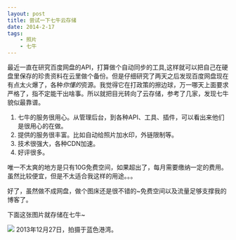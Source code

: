 ```yaml
---
layout: post
title: 尝试一下七牛云存储
date: 2014-2-17
tags:
    - 照片
    - 七牛
---
```



最近一直在研究百度网盘的API，打算做个自动同步的工具,这样就可以把自己在硬盘里保存的珍贵资料在云里做个备份。但是仔细研究了两天之后发现百度网盘现在有点太火爆了，各种*你懂的*资源。我觉得它在打政策的擦边球，万一哪天上面要求严格了，指不定能干出啥事。所以就把目光转向了云存储，参考了几家，发现七牛貌似最靠谱。

1. 七牛的服务很用心。从管理后台，到各种API、工具、插件，可以看出来他们是很用心的在做。
2. 提供的服务很丰富。比如自动给照片加水印，外链限制等。
3. 技术很强大，各种CDN加速。
4. 好评很多。

唯一不太爽的地方是只有10G免费空间，如果超出了，每月需要缴纳一定的费用。虽然比较便宜，但是不太适合我这样的用途。。。

好了，虽然做不成网盘，做个图床还是很不错的~免费空间以及流量足够支撑我的博客了。

下面这张图片就存储在七牛~

![](https://z_blog.oss-cn-hangzhou.aliyuncs.com/blog/solana.jpg?x-oss-process=style/jpg)
2013年12月27日，拍摄于蓝色港湾。